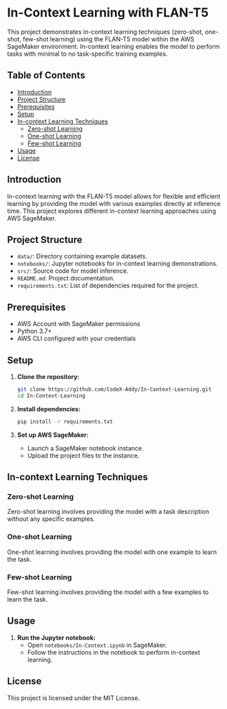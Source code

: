 # In-Context Learning with FLAN-T5 

This project demonstrates in-context learning techniques (zero-shot, one-shot, few-shot learning) using the FLAN-T5 model within the AWS SageMaker environment. In-context learning enables the model to perform tasks with minimal to no task-specific training examples.

## Table of Contents

- [Introduction](#introduction)
- [Project Structure](#project-structure)
- [Prerequisites](#prerequisites)
- [Setup](#setup)
- [In-context Learning Techniques](#in-context-learning-techniques)
  - [Zero-shot Learning](#zero-shot-learning)
  - [One-shot Learning](#one-shot-learning)
  - [Few-shot Learning](#few-shot-learning)
- [Usage](#usage)
- [License](#license)

## Introduction

In-context learning with the FLAN-T5 model allows for flexible and efficient learning by providing the model with various examples directly at inference time. This project explores different in-context learning approaches using AWS SageMaker.

## Project Structure

- `data/`: Directory containing example datasets.
- `notebooks/`: Jupyter notebooks for in-context learning demonstrations.
- `src/`: Source code for model inference.
- `README.md`: Project documentation.
- `requirements.txt`: List of dependencies required for the project.

## Prerequisites

- AWS Account with SageMaker permissions
- Python 3.7+
- AWS CLI configured with your credentials

## Setup

1. **Clone the repository:**
    ```bash
    git clone https://github.com/CodeX-Addy/In-Context-Learning.git
    cd In-Context-Learning
    ```

2. **Install dependencies:**
    ```bash
    pip install -r requirements.txt
    ```

3. **Set up AWS SageMaker:**
    - Launch a SageMaker notebook instance.
    - Upload the project files to the instance.

## In-context Learning Techniques

### Zero-shot Learning

Zero-shot learning involves providing the model with a task description without any specific examples.

### One-shot Learning

One-shot learning involves providing the model with one example to learn the task.

### Few-shot Learning

Few-shot learning involves providing the model with a few examples to learn the task.

## Usage

1. **Run the Jupyter notebook:**
    - Open `notebooks/In-Context.ipynb` in SageMaker.
    - Follow the instructions in the notebook to perform in-context learning.

## License

This project is licensed under the MIT License.


